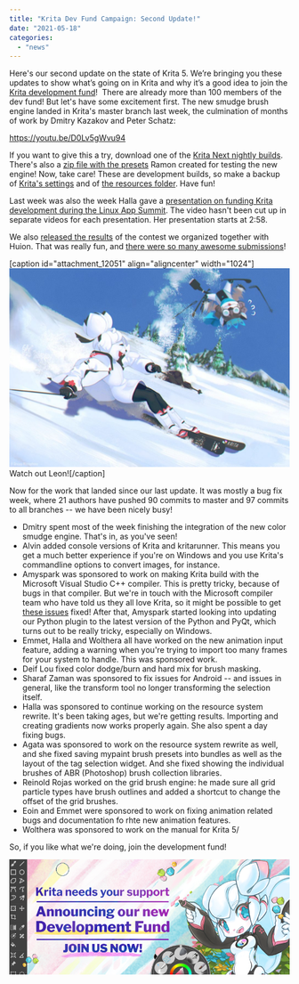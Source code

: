 ```yaml
---
title: "Krita Dev Fund Campaign: Second Update!"
date: "2021-05-18"
categories: 
  - "news"
---
```


Here's our second update on the state of Krita 5. We’re bringing you these updates to show what’s going on in Krita and why it’s a good idea to join the [Krita development fund](https://fund.krita.org)!  There are already more than 100 members of the dev fund! But let's have some excitement first. The new smudge brush engine landed in Krita's master branch last week, the culmination of months of work by Dmitry Kazakov and Peter Schatz:

https://youtu.be/D0Lv5gWvu94

If you want to give this a try, download one of the [Krita Next nightly builds](https://krita.org/en/download/krita-desktop/). There's also a [zip file with the presets](https://files.kde.org/krita/extras/RGBA-wet.zip) Ramon created for testing the new engine! Now, take care! These are development builds, so make a backup of [Krita's settings](https://docs.krita.org/en/KritaFAQ.html#resetting-krita-configuration) and of [the resources folder](https://docs.krita.org/en/KritaFAQ.html#where-are-my-resources-stored). Have fun!

Last week was also the week Halla gave a [presentation on funding Krita development during the Linux App Summit](https://www.youtube.com/watch?v=1pFADheIzQk). The video hasn't been cut up in separate videos for each presentation. Her presentation starts at 2:58.

We also [released the results](https://krita.org/en/item/huion-and-krita-competition-winners/) of the contest we organized together with Huion. That was really fun, and [there were so many awesome submissions](https://krita-artists.org/c/contest-games-collab/four-seasons-journey-of-leon-kiki/30)!

\[caption id="attachment\_12051" align="aligncenter" width="1024"\][![](images/competition_1-1024x724.jpg)](https://krita.org/wp-content/uploads/2021/05/competition_1-scaled.jpg) Watch out Leon!\[/caption\]

Now for the work that landed since our last update. It was mostly a bug fix week, where 21 authors have pushed 90 commits to master and 97 commits to all branches -- we have been nicely busy!

- Dmitry spent most of the week finishing the integration of the new color smudge engine. That's in, as you've seen!
- Alvin added console versions of Krita and kritarunner. This means you get a much better experience if you're on Windows and you use Krita's commandline options to convert images, for instance.
- Amyspark was sponsored to work on making Krita build with the Microsoft Visual Studio C++ compiler. This is pretty tricky, because of bugs in that compiler. But we're in touch with the Microsoft compiler team who have told us they all love Krita, so it might be possible to get [these issues](https://developercommunity.visualstudio.com/t/c2027-error-when-using-qts-qshareddatapointer-to-p/1424440) fixed! After that, Amyspark started looking into updating our Python plugin to the latest version of the Python and PyQt, which turns out to be really tricky, especially on Windows.
- Emmet, Halla and Wolthera all have worked on the new animation input feature, adding a warning when you're trying to import too many frames for your system to handle. This was sponsored work.
- Deif Lou fixed color dodge/burn and hard mix for brush masking.
- Sharaf Zaman was sponsored to fix issues for Android -- and issues in general, like the transform tool no longer transforming the selection itself.
- Halla was sponsored to continue working on the resource system rewrite. It's been taking ages, but we're getting results. Importing and creating gradients now works properly again. She also spent a day fixing bugs.
- Agata was sponsored to work on the resource system rewrite as well, and she fixed saving mypaint brush presets into bundles as well as the layout of the tag selection widget. And she fixed showing the individual brushes of ABR (Photoshop) brush collection libraries.
- Reinold Rojas worked on the grid brush engine: he made sure all grid particle types have brush outlines and added a shortcut to change the offset of the grid brushes.
- Eoin and Emmet were sponsored to work on fixing animation related bugs and documentation fo rhte new animation features.
- Wolthera was sponsored to work on the manual for Krita 5/

So, if you like what we're doing, join the development fund!

[![](images/landing-page-banner.png)](https://fund.krita.org)

